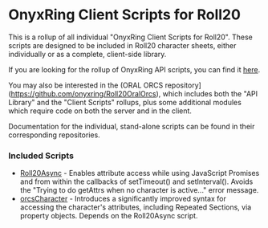 # OnyxRing Client Scripts for Roll20
This is a rollup of all individual "OnyxRing Client Scripts for Roll20".  These scripts are designed to be included in Roll20 character sheets, either individually or as a complete, client-side library.

If you are looking for the rollup of OnyxRing API scripts, you can find it [here](https://github.com/onyxring/ORAL-for-Roll20).

You may also be interested in the (ORAL ORCS repository](https://github.com/onyxring/Roll20OralOrcs), which includes both the "API Library" and the "Client Scripts" rollups, plus some additional modules which require code on both the server and in the client. 

Documentation for the individual, stand-alone scripts can be found in their corresponding repositories.

### Included Scripts

* [Roll20Async](https://github.com/onyxring/Roll20Async)      -  Enables attribute access while using JavaScript Promises and from within the callbacks of setTimeout() and setInterval().  Avoids the "Trying to do getAttrs when no character is active..." error message.
* [orcsCharacter](https://github.com/onyxring/orcsCharacter)    -  Introduces a significantly improved syntax for accessing the character's attributes, including Repeated Sections, via property objects.  Depends on the Roll20Async script.
